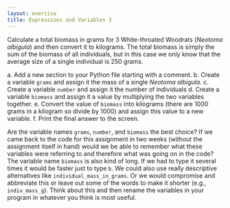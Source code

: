 ```yaml
---
layout: exercise
title: Expressions and Variables 3
---
```


Calculate a total biomass in grams for 3 White-throated Woodrats
(*Neotoma albigula*) and then convert it to kilograms. The total biomass
is simply the sum of the biomass of all individuals, but in this case we
only know that the average size of a single individual is 250 grams.

a. Add a new section to your Python file starting with a comment.
b. Create a variable `grams` and assign it the mass of a single
*Neotoma albigula*.
c. Create a variable `number` and assign it the number of individuals
d. Create a variable `biomass` and assign it a value by multiplying
the two variables together.
e. Convert the value of `biomass` into kilograms (there are 1000
grams in a kilogram so divide by 1000) and assign this value to a new
variable.
f. Print the final answer to the screen.

Are the variable names `grams`, `number`, and `biomass` the best
choice? If we came back to the code for this assignment in two weeks
(without the assignment itself in hand) would we be able to remember
what these variables were referring to and therefore what was going on
in the code? The variable name `biomass` is also kind of long. If we
had to type it several times it would be faster just to type `b`. We
could also use really descriptive alternatives like
`individual_mass_in_grams`. Or we would compromise and abbreviate
this or leave out some of the words to make it shorter (e.g.,
`indiv_mass_g`). Think about this and then rename the variables in
your program in whatever you think is most useful.
